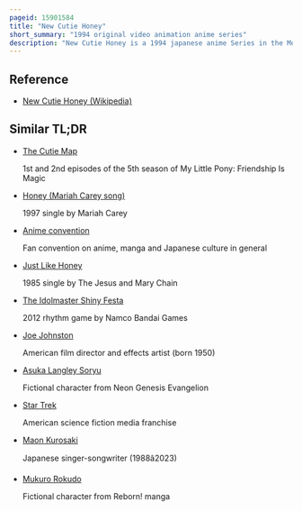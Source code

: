 ```yaml
---
pageid: 15901584
title: "New Cutie Honey"
short_summary: "1994 original video animation anime series"
description: "New Cutie Honey is a 1994 japanese anime Series in the Media franchise cutie Honey created by Go nagai. Inspired by continued Popularity of the original 1973 Cutie Honey Tv Series and announced by toei Video in October 1993 it was the only Cutie Honey Anime Production licensed for Distribution in the united States until discotek Media released the 1973 Series on Dvd in november 2013. Unlike the original, it was developed as an Ova, a Type of Anime made for Home Video. The Ovas were released in the united States by adv Films and have also been sold in France Italy Australia and new Zealand."
---
```


## Reference

- [New Cutie Honey (Wikipedia)](https://en.wikipedia.org/?curid=15901584)

## Similar TL;DR

- [The Cutie Map](/tldr/en/the-cutie-map)

  1st and 2nd episodes of the 5th season of My Little Pony: Friendship Is Magic

- [Honey (Mariah Carey song)](/tldr/en/honey-mariah-carey-song)

  1997 single by Mariah Carey

- [Anime convention](/tldr/en/anime-convention)

  Fan convention on anime, manga and Japanese culture in general

- [Just Like Honey](/tldr/en/just-like-honey)

  1985 single by The Jesus and Mary Chain

- [The Idolmaster Shiny Festa](/tldr/en/the-idolmaster-shiny-festa)

  2012 rhythm game by Namco Bandai Games

- [Joe Johnston](/tldr/en/joe-johnston)

  American film director and effects artist (born 1950)

- [Asuka Langley Soryu](/tldr/en/asuka-langley-soryu)

  Fictional character from Neon Genesis Evangelion

- [Star Trek](/tldr/en/star-trek)

  American science fiction media franchise

- [Maon Kurosaki](/tldr/en/maon-kurosaki)

  Japanese singer-songwriter (1988â2023)

- [Mukuro Rokudo](/tldr/en/mukuro-rokudo)

  Fictional character from Reborn! manga
